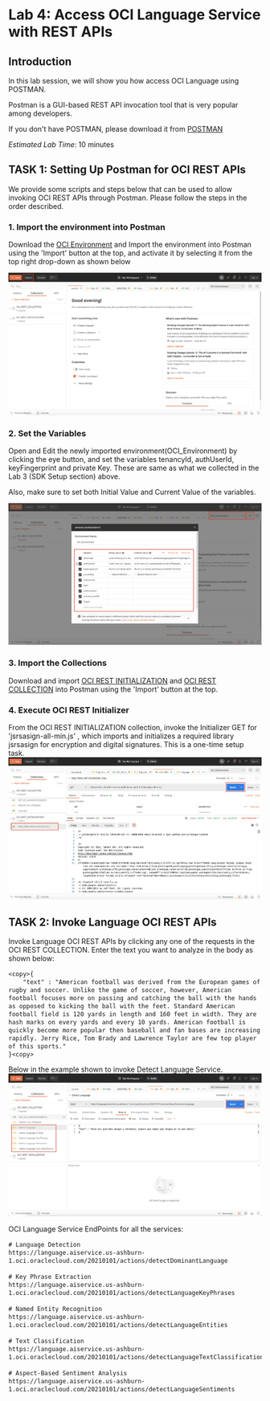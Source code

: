 # Lab 4: Access OCI Language Service with REST APIs

## Introduction


In this lab session, we will show you how access OCI Language using POSTMAN.

Postman is a GUI-based REST API invocation tool that is very popular among developers.

If you don't have POSTMAN, please download it from [POSTMAN](https://www.postman.com/downloads/)

*Estimated Lab Time*: 10 minutes

## **TASK 1:** Setting Up Postman for OCI REST APIs
We provide some scripts and steps below that can be used to allow invoking OCI REST APIs through Postman. Please follow the steps in the order described.

### 1. Import the environment into Postman

Download the [OCI Environment](./files/OCI_Environment.postman_environment.json) and Import the environment into Postman using the 'Import' button at the top, and activate it by selecting it from the top right drop-down as shown below

![](./images/import.png " ")

### 2. Set the Variables
Open and Edit the newly imported environment(OCI_Environment) by clicking the eye button, and set the variables tenancyId, authUserId, keyFingerprint and private Key. These are same as what we collected in the Lab 3 (SDK Setup section) above.

Also, make sure to set both Initial Value and Current Value of the variables. 

![](./images/eye.png " ")

### 3. Import the Collections
Download and import [OCI REST INITIALIZATION](./files/OCI_REST_INITIALIZATION.postman_collection.json) and [OCI REST COLLECTION](./files/OCI_REST_COLLECTION.postman_collection.json) into Postman using the 'Import' button at the top.

### 4. Execute OCI REST Initializer
From the OCI REST INITIALIZATION collection, invoke the Initializer GET for 'jsrsasign-all-min.js' , which imports and initializes a required library jsrsasign for encryption and digital signatures. This is a one-time setup task. 
![](./images/3.png " ")

<!-- ### 5. Add Request in OCI REST COLLECTION

Add Request in the OCI REST COLLECTION Folder
![](./images/4.png " ")

Enter Name and click 'Save to OCI REST COLLECTION'
![](./images/5.png " ")

Just make sure that the OCI REST calls are executed as part of the OCI REST COLLECTION, as that collection contains the necessary javascript code to generate OCI's authentication header -->

## **TASK 2:** Invoke Language OCI REST APIs

Invoke Language OCI REST APIs by clicking any one of the requests in the OCI REST COLLECTION.
Enter the text you want to analyze in the body as shown below:
```
<copy>{
    "text" : "American football was derived from the European games of rugby and soccer. Unlike the game of soccer, however, American football focuses more on passing and catching the ball with the hands as opposed to kicking the ball with the feet. Standard American football field is 120 yards in length and 160 feet in width. They are hash marks on every yards and every 10 yards. American football is quickly become more popular then baseball and fan bases are increasing rapidly. Jerry Rice, Tom Brady and Lawrence Taylor are few top player of this sports."
}<copy>
```
Below in the example shown to invoke Detect Language Service.
![](./images/request.png " ")

OCI Language Service EndPoints for all the services:

```
# Language Detection
https://language.aiservice.us-ashburn-1.oci.oraclecloud.com/20210101/actions/detectDominantLanguage

# Key Phrase Extraction
https://language.aiservice.us-ashburn-1.oci.oraclecloud.com/20210101/actions/detectLanguageKeyPhrases

# Named Entity Recognition
https://language.aiservice.us-ashburn-1.oci.oraclecloud.com/20210101/actions/detectLanguageEntities

# Text Classification
https://language.aiservice.us-ashburn-1.oci.oraclecloud.com/20210101/actions/detectLanguageTextClassification

# Aspect-Based Sentiment Analysis
https://language.aiservice.us-ashburn-1.oci.oraclecloud.com/20210101/actions/detectLanguageSentiments

```



